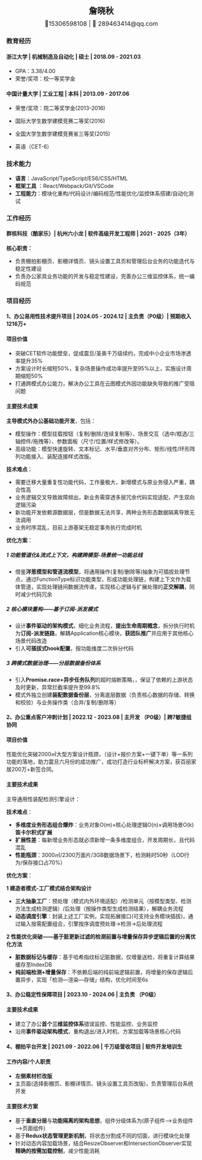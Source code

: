 <div style="display: flex; flex-direction: column; justify-content: center; align-items: center">
  <div style="font-size: 22px; margin: 10px 0px"><strong>詹晓秋</strong></div>
  <div style="font-size: 16px;">📱15306598108 | 📧 289463414@qq.com</div>
</div>

### 教育经历

#### 浙江大学 | 机械制造及自动化 | 硕士 | 2018.09 - 2021.03

- GPA：3.38/4.00
- 荣誉/奖项：校一等奖学金

#### 中国计量大学 | 工业工程 | 本科 | 2013.09 - 2017.06

- 荣誉/奖项：院二等奖学金(2013-2016)

- 国际大学生数学建模竞赛二等奖(2016)

- 全国大学生数学建模竞赛省三等奖(2015)

- 英语（CET-6）

### 技术能力

- **语言**：JavaScript/TypeScript/ES6/CSS/HTML
- **框架工具** ：React/Webpack/Git/VSCode
- **工程能力**：模块化重构/代码设计/编码规范/性能优化/监控体系搭建/自动化测试

### 工作经历

#### 群核科技（酷家乐）| 杭州六小龙 | 软件高级开发工程师 | 2021 - 2025（3年）

**核心职责：**

- 负责棚拍影棚页、影棚详情页、镜头设置工具页和管理后台业务的功能迭代与稳定性建设
- 负责办公家具业务功能的开发与稳定性建设，完善办公三维监控体系，统一编码规范

### 项目经历

#### 1、办公易用性技术提升项目 | 2024.05 - 2024.12 | 主负责（P0级）| 预期收入1216万+

#### 项目价值

- 突破CET软件功能壁垒，促成震旦/圣奥千万级续约，完成中小企业市场渗透率提升35%
- 方案设计时长缩短50%，复杂场景操作成功率提升至95%以上，实施设计周期缩短50%
- 打通跨模式办公能力，解决办公工具在云图模式外因功能缺失导致的推广受阻问题

#### 主要技术成果

**主导模式外办公基础功能开发**，包括：

- 模型操作：模型挂载按钮（复制/删除/连续复制等）、场景交互（选中/框选/三轴控件/拖拽等）、参数面板（尺寸/位置/样式修改等）。
- 高级功能：模型快速旋转、文本标记、水平/垂直对齐分布、矩形/线性/环形阵列功能接入、装配连接样式改版。

**技术难点**：

- 需要迁移大量重复性功能代码，工作量极大，新增模式与原业务侵入严重，耦合性高
- 业务逻辑交叉导致故障频出，新业务需穿透多层冗余代码实现适配，产生双向逻辑污染
- 新功能开发依赖源数据层，但是数据无法共享，两种业务形态数据隔离导致无法调用
- 业务时序混乱，目前上游基架无稳定事务执行完成时机

**优化方案**：

##### 1 功能管道化&流式上下文，构建跨模型-场景统一功能总线

- 借鉴**洋葱模型和管道流模型**，将通用操作(复制/删除等)抽象为可插拔处理节点，通过FunctionType标识功能类型，形成功能处理链，构建上下文作为载体管道，实现处理链间数据流传递，实现核心逻辑与扩展处理的**正交解耦**，同时减少代码冗余

##### 2 核心模块重构——基于订阅-派发模式

- 设计**事件驱动的架构模式**，细化业务流程，**提出生命周期概念**，拆分执行时机为**订阅-派发链路**，解耦Application核心模块，**获团队推广**并应用于其他核心场景代码改造
- 引入**可插拔式hook配置**，按功能维度二次拆分代码

##### 3 跨模式数据治理——分层数据备份体系

- 引入**Promise.race+异步任务队列**的超时熔断策略，，保证了依赖的上游状态及时更新，异常拦截率提升至99.8%
- 模式外独立创建**装配数据备份层**，分离底层数据（负责核心数据的存储、转换和校验）与业务操作类（合并/复制/删除等）

#### 2、办公重点客户冲刺计划 | 2022.12 - 2023.08 | 主开发 （P0级）| 跨7敏捷组协同

#### 项目价值

性能优化突破2000㎡大型方案设计瓶颈，（设计+报价方案+一键下单）等一系列功能的落地，助力震旦六月份的成功推广，成功打造行业标杆解决方案，获百丽家居200万+新签合同。

#### 主要技术成果

主导通用性装配检测引擎设计：

**技术难点**：

- **多维度业务形态组合爆炸**：业务对象O(m)×核心处理逻辑O(n)×调用场景O(k)**笛卡尔积式扩展**
- **扩展性差**：每新增业务形态就必须新增一条多维度组合，开发周期长，且代码混乱
- **性能瓶颈**：3000㎡/2300万面片/3GB数据场景下，检测耗时50秒（LOD行为/保存接口占70%）

**优化方案**：

**1 建造者模式-工厂模式结合架构设计**

- **三大抽象工厂**：预处理（模式内外环境适配）/检测单元（按模型类型、检测方法生成检测逻辑）/后处理（按操作类型生成检测结果），解耦业务流程
- **动态调度引擎**：封装上述工厂实例，实现拓展接口(可支持业务模块插拔)，通过输入按需配置组合，引擎按序调度预处理→检测→后处理流程

**2 性能优化突破——基于脏更新过滤的检测前置与增量保存异步逻辑后置的分离优化方法**

- **脏数据标记与缓存**：基于哈希指纹标记脏数据，仅增量送检，将重复计算结果缓存至IndexDB
- **纯前端检测+增量保存**：不依赖后端的纯前端逻辑前置，将增量的保存逻辑后置异步，实现「检测—渲染—存储」结构，优化时间至6s

#### 3、办公稳定性保障项目 | 2023.10 - 2024.06 | 主负责 （P0级）

#### 主要技术成果

- 建立了办公**首个三维监控体系**错误监控、性能监控、业务监控
- 沿用**事件驱动架构模式**，重构退出/进入时机、方案加载等场景核心代码

#### 4、棚拍平台开发 | 2021.09 - 2022.06 | 千万级营收项目 | 软件开发培训生

#### 工作内容/个人职责

- **左侧素材栏改版**
- 主页面(选择影棚页、影棚详情页、镜头设置工具页改版)，负责管理后台系统开发

#### 主要技术方案

- 基于**垂直分层**与**功能隔离的架构思想**，组件分级体系为(原子组件—>业务组件—>页面组件)
- 基于**Redux状态管理更新机制**，将状态分割成不同的切面，进行模块化处理
- 针对动态内容加载场景，结合ResizeObserver和IntersectionObserver实现**精确的按需加载控制**，减少性能消耗
